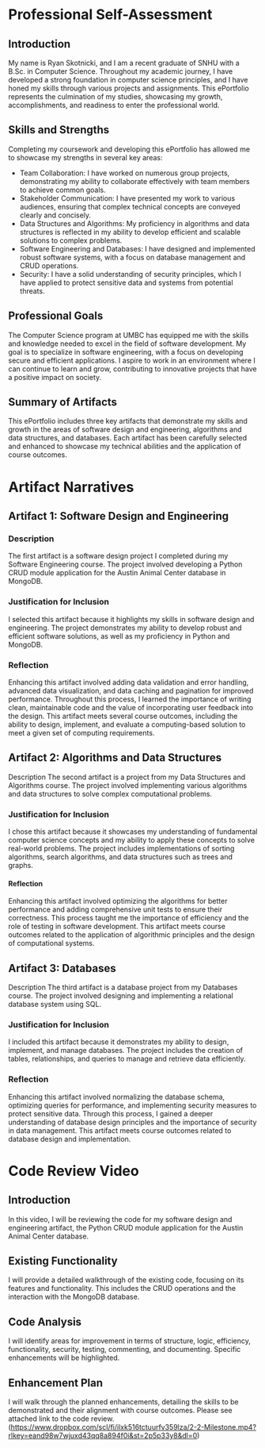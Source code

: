 # Professional Self-Assessment
## Introduction

My name is Ryan Skotnicki, and I am a recent graduate of SNHU with a B.Sc. in Computer Science. Throughout my academic journey, I have developed a strong foundation in computer science principles, and I have honed my skills through various projects and assignments. This ePortfolio represents the culmination of my studies, showcasing my growth, accomplishments, and readiness to enter the professional world.

## Skills and Strengths
Completing my coursework and developing this ePortfolio has allowed me to showcase my strengths in several key areas:

* Team Collaboration: I have worked on numerous group projects, demonstrating my ability to collaborate effectively with team members to achieve common goals.
* Stakeholder Communication: I have presented my work to various audiences, ensuring that complex technical concepts are conveyed clearly and concisely.
* Data Structures and Algorithms: My proficiency in algorithms and data structures is reflected in my ability to develop efficient and scalable solutions to complex problems.
* Software Engineering and Databases: I have designed and implemented robust software systems, with a focus on database management and CRUD operations.
* Security: I have a solid understanding of security principles, which I have applied to protect sensitive data and systems from potential threats.
## Professional Goals
The Computer Science program at UMBC has equipped me with the skills and knowledge needed to excel in the field of software development. My goal is to specialize in software engineering, with a focus on developing secure and efficient applications. I aspire to work in an environment where I can continue to learn and grow, contributing to innovative projects that have a positive impact on society.

## Summary of Artifacts
This ePortfolio includes three key artifacts that demonstrate my skills and growth in the areas of software design and engineering, algorithms and data structures, and databases. Each artifact has been carefully selected and enhanced to showcase my technical abilities and the application of course outcomes.

# Artifact Narratives
## Artifact 1: Software Design and Engineering
### Description
The first artifact is a software design project I completed during my Software Engineering course. The project involved developing a Python CRUD module application for the Austin Animal Center database in MongoDB.

### Justification for Inclusion
I selected this artifact because it highlights my skills in software design and engineering. The project demonstrates my ability to develop robust and efficient software solutions, as well as my proficiency in Python and MongoDB.

### Reflection
Enhancing this artifact involved adding data validation and error handling, advanced data visualization, and data caching and pagination for improved performance. Throughout this process, I learned the importance of writing clean, maintainable code and the value of incorporating user feedback into the design. This artifact meets several course outcomes, including the ability to design, implement, and evaluate a computing-based solution to meet a given set of computing requirements.

## Artifact 2: Algorithms and Data Structures
Description
The second artifact is a project from my Data Structures and Algorithms course. The project involved implementing various algorithms and data structures to solve complex computational problems.

### Justification for Inclusion
I chose this artifact because it showcases my understanding of fundamental computer science concepts and my ability to apply these concepts to solve real-world problems. The project includes implementations of sorting algorithms, search algorithms, and data structures such as trees and graphs.

#### Reflection
Enhancing this artifact involved optimizing the algorithms for better performance and adding comprehensive unit tests to ensure their correctness. This process taught me the importance of efficiency and the role of testing in software development. This artifact meets course outcomes related to the application of algorithmic principles and the design of computational systems.

## Artifact 3: Databases
Description
The third artifact is a database project from my Databases course. The project involved designing and implementing a relational database system using SQL.

### Justification for Inclusion
I included this artifact because it demonstrates my ability to design, implement, and manage databases. The project includes the creation of tables, relationships, and queries to manage and retrieve data efficiently.

### Reflection
Enhancing this artifact involved normalizing the database schema, optimizing queries for performance, and implementing security measures to protect sensitive data. Through this process, I gained a deeper understanding of database design principles and the importance of security in data management. This artifact meets course outcomes related to database design and implementation.

# Code Review Video
## Introduction
In this video, I will be reviewing the code for my software design and engineering artifact, the Python CRUD module application for the Austin Animal Center database.

## Existing Functionality
I will provide a detailed walkthrough of the existing code, focusing on its features and functionality. This includes the CRUD operations and the interaction with the MongoDB database.

## Code Analysis
I will identify areas for improvement in terms of structure, logic, efficiency, functionality, security, testing, commenting, and documenting. Specific enhancements will be highlighted.

## Enhancement Plan
I will walk through the planned enhancements, detailing the skills to be demonstrated and their alignment with course outcomes.
Please see attached link to the code review.
(https://www.dropbox.com/scl/fi/ilxk516tctuurfv359lza/2-2-Milestone.mp4?rlkey=eand98w7wjuxd43qq8a894f0i&st=2p5p33y8&dl=0)



 
